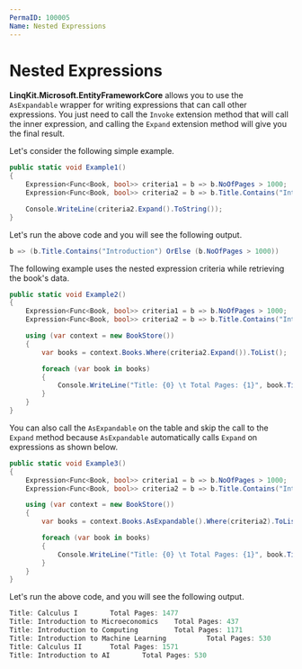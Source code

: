 ```yaml
---
PermaID: 100005
Name: Nested Expressions
---
```


# Nested Expressions

**LinqKit.Microsoft.EntityFrameworkCore** allows you to use the `AsExpandable` wrapper for writing expressions that can call other expressions. You just need to call the `Invoke` extension method that will call the inner expression, and calling the `Expand` extension method will give you the final result.

Let's consider the following simple example.

```csharp
public static void Example1()
{
    Expression<Func<Book, bool>> criteria1 = b => b.NoOfPages > 1000;
    Expression<Func<Book, bool>> criteria2 = b => b.Title.Contains("Introduction") || criteria1.Invoke(b);

    Console.WriteLine(criteria2.Expand().ToString());
}
```

Let's run the above code and you will see the following output.

```csharp
b => (b.Title.Contains("Introduction") OrElse (b.NoOfPages > 1000))
```

The following example uses the nested expression criteria while retrieving the book's data.

```csharp
public static void Example2()
{
    Expression<Func<Book, bool>> criteria1 = b => b.NoOfPages > 1000;
    Expression<Func<Book, bool>> criteria2 = b => b.Title.Contains("Introduction") || criteria1.Invoke(b);

    using (var context = new BookStore())
    {
        var books = context.Books.Where(criteria2.Expand()).ToList();

        foreach (var book in books)
        {
            Console.WriteLine("Title: {0} \t Total Pages: {1}", book.Title, book.NoOfPages);
        }
    }
}
```

You can also call the `AsExpandable` on the table and skip the call to the `Expand` method because `AsExpandable` automatically calls `Expand` on expressions as shown below.

```csharp
public static void Example3()
{
    Expression<Func<Book, bool>> criteria1 = b => b.NoOfPages > 1000;
    Expression<Func<Book, bool>> criteria2 = b => b.Title.Contains("Introduction") || criteria1.Invoke(b);

    using (var context = new BookStore())
    {
        var books = context.Books.AsExpandable().Where(criteria2).ToList();

        foreach (var book in books)
        {
            Console.WriteLine("Title: {0} \t Total Pages: {1}", book.Title, book.NoOfPages);
        }
    }
}
```

Let's run the above code, and you will see the following output.

```csharp
Title: Calculus I        Total Pages: 1477
Title: Introduction to Microeconomics    Total Pages: 437
Title: Introduction to Computing         Total Pages: 1171
Title: Introduction to Machine Learning          Total Pages: 530
Title: Calculus II       Total Pages: 1571
Title: Introduction to AI        Total Pages: 530
```
